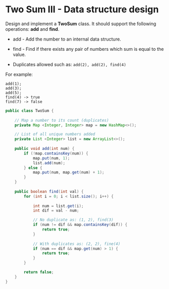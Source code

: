 # Two Sum III - Data structure design

Design and implement a **TwoSum** class. It should support the following operations: **add** and **find**.

- add - Add the number to an internal data structure.

- find - Find if there exists any pair of numbers which sum is equal to the value.


- Duplicates allowed such as: `add(2), add(2), find(4)`

For example:
```
add(1); 
add(3); 
add(5);
find(4) -> true
find(7) -> false
```

```java
public class TwoSum {
    
    // Map a number to its count (duplicates)
    private Map <Integer, Integer> map = new HashMap<>();

    // List of all unique numbers added
    private List <Integer> list = new ArrayList<>();
    
    public void add(int num) {
        if (!map.containsKey(num)) {
            map.put(num, 1);
            list.add(num);
        } else {
            map.put(num, map.get(num) + 1);
        }
    }
    
    public boolean find(int val) {
        for (int i = 0; i < list.size(); i++) {
            
            int num = list.get(i);
            int dif = val - num;

            // No duplicate as: (1, 2), find(3)
            if (num != dif && map.containsKey(dif)) {
                return true;
            }
            
            // With duplicates as: (2, 2), fine(4)
            if (num == dif && map.get(num) > 1) {
                return true;
            }
        }

        return false;
    }
}
```
